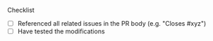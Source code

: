<!--
  Please include a summary of the change and which issue is fixed.
  Also make sure you've tested your code and also done a self-review of it.
  Don't forget to check all base themes and tablet mode for relevant changes.

  DELETE THIS SECTION IF YOU HAVE READ AND ACKNOWLEDGED IT.
  Please set the label to bugfix or enhancement, otherwise it will be closed.
-->

Checklist

- [ ] Referenced all related issues in the PR body (e.g. "Closes #xyz")
- [ ] Have tested the modifications
